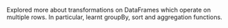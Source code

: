 Explored more about transformations on DataFrames which operate on multiple rows. In particular, learnt groupBy, sort and aggregation functions.

